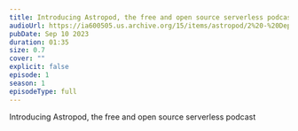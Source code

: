 ```yaml
---
title: Introducing Astropod, the free and open source serverless podcast
audioUrl: https://ia600505.us.archive.org/15/items/astropod/2%20-%20Deploying%20your%20serverless%20podcast%20in%202%20minutes%20%28enhanced%29.ogg
pubDate: Sep 10 2023
duration: 01:35
size: 0.7
cover: ""
explicit: false
episode: 1
season: 1
episodeType: full
---
```

Introducing Astropod, the free and open source serverless podcast